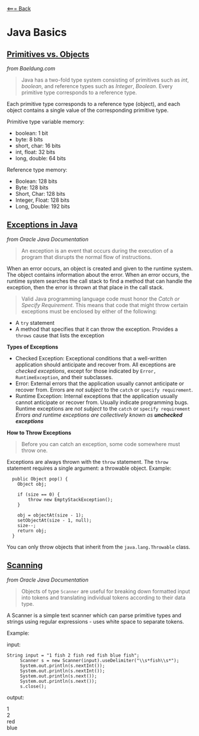 [<=== Back](/README.md)

# Java Basics

## [Primitives vs. Objects](https://www.baeldung.com/java-primitives-vs-objects)
*from Baeldung.com*

> Java has a two-fold type system consisting of primitives such as *int*, *boolean*, and reference types such as *Integer*, *Boolean*. Every primitive type corresponds to a reference type.

Each primitive type corresponds to a reference type (object), and each object contains a single value of the corresponding primitive type.

Primitive type variable memory:
- boolean: 1 bit
- byte: 8 bits
- short, char: 16 bits
- int, float: 32 bits
- long, double: 64 bits

Reference type memory:
- Boolean: 128 bits
- Byte: 128 bits
- Short, Char: 128 bits
- Integer, Float: 128 bits
- Long, Double: 192 bits

## [Exceptions in Java](https://docs.oracle.com/javase/tutorial/essential/exceptions/index.html)
*from Oracle Java Documentation*

> An exception is an event that occurs during the execution of a program that disrupts the normal flow of instructions.

When an error occurs, an object is created and given to the runtime system. The object contains information about the error.
When an error occurs, the runtime system searches the call stack to find a method that can handle the exception, then the error is thrown at that place in the call stack.

> Valid Java programming language code must honor the *Catch or Specify Requirement*. This means that code that might throw certain exceptions must be enclosed by either of the following:
  - A `try` statement
  - A method that specifies that it can throw the exception. Provides a `throws` cause that lists the exception

  **Types of Exceptions**

  - Checked Exception: Exceptional conditions that a well-written application should anticipate and recover from. All exceptions are *checked exceptions*, except for those indicated by `Error, RuntimeException`, and their subclasses.
  - Error: External errors that the application usually cannot anticipate or recover from. Errors are *not subject* to the `catch` or `specify requirement`.
  - Runtime Exception: Internal exceptions that the application usually cannot anticipate or recover from. Usually indicate programming bugs. Runtime exceptions are *not subject* to the `catch` or `specify requirement`
  *Errors and runtime exceptions are collectively known as **unchecked exceptions***

  **How to Throw Exceptions**

  > Before you can catch an exception, some code somewhere must throw one.

  Exceptions are always thrown with the `throw` statement. The `throw` statement requires a single argument: a throwable object. Example:

```
  public Object pop() {   
    Object obj;   
    
    if (size == 0) {   
        throw new EmptyStackException();   
    }   
   
    obj = objectAt(size - 1);   
    setObjectAt(size - 1, null);   
    size--;   
    return obj;   
  }   
```

You can only throw objects that inherit from the `java.lang.Throwable` class.

## [Scanning](https://docs.oracle.com/javase/tutorial/essential/io/scanning.html)
*from Oracle Java Documentation*

> Objects of type `Scanner` are useful for breaking down formatted input into tokens and translating individual tokens according to their data type.

A Scanner is a simple text scanner which can parse primitive types and strings using regular expressions - uses white space to separate tokens.

Example:

input:
```
String input = "1 fish 2 fish red fish blue fish";
     Scanner s = new Scanner(input).useDelimiter("\\s*fish\\s*");
     System.out.println(s.nextInt());
     System.out.println(s.nextInt());
     System.out.println(s.next());
     System.out.println(s.next());
     s.close();
```
output:

1   
2   
red   
blue   